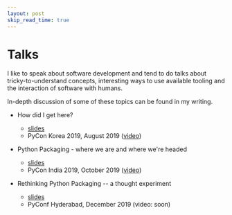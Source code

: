 ```yaml
---
layout: post
skip_read_time: true
---
```


# Talks

I like to speak about software development and tend to do talks about tricky-to-understand concepts, interesting ways to use available tooling and the interaction of software with humans.

In-depth discussion of some of these topics can be found in my writing.

- How did I get here?
  - [slides][slides--pycon-korea-2019]
  - PyCon Korea 2019, August 2019 ([video][video--pycon-korea-2019])

- Python Packaging - where we are and where we're headed
  - [slides][slides--python-packaging-overview-2019]
  - PyCon India 2019, October 2019 ([video][video--pycon-india-2019])

- Rethinking Python Packaging -- a thought experiment
  - [slides][slides--pyconf-hyd-2019]
  - PyConf Hyderabad, December 2019 (video: soon)

[slides--pycon-korea-2019]: slides/2019-pycon-korea.pdf
[slides--python-packaging-overview-2019]: slides/2019-python-packaging-overview.pdf
[slides--pyconf-hyd-2019]: slides/2019-pyconf-hyd.pdf
[video--pycon-korea-2019]: https://www.youtube.com/watch?v=dvN3XH2Jtr4
[video--pycon-india-2019]: https://www.youtube.com/watch?v=1WRRBrPpxhw
